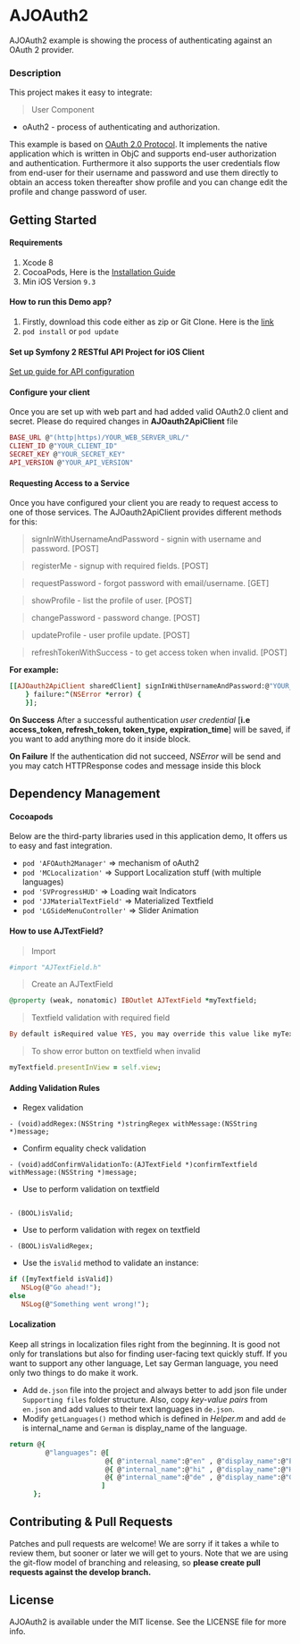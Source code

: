 # AJOAuth2

AJOAuth2 example is showing the process of authenticating against an OAuth 2 provider.

### Description
This project makes it easy to integrate:
> User Component
* oAuth2 - process of authenticating and authorization.

This example is based on [OAuth 2.0 Protocol](https://tools.ietf.org/html/draft-ietf-oauth-v2-10). It implements the native application which is written in ObjC and supports end-user authorization and authentication. Furthermore it also supports the user credentials flow from end-user for their username and password and use them directly to obtain an access token thereafter show profile and you can change edit the profile and change password of user.

## Getting Started
#### Requirements
1. Xcode 8
2. CocoaPods, Here is the [Installation Guide](https://guides.cocoapods.org/using/getting-started.html)
3. Min iOS Version `9.3`

#### How to run this Demo app?
1. Firstly, download this code either as zip or Git Clone. Here is the [link](https://ajabble@bitbucket.org/ajabble/oauth2.git)
2. `pod install` or `pod update`

#### Set up Symfony 2 RESTful API Project for iOS Client
[Set up guide for API configuration](https://github.com/nerdapplabs/authOauth)

#### Configure your client
Once you are set up with web part and had added valid OAuth2.0 client and secret. Please do required changes in **AJOauth2ApiClient** file

```ruby
BASE_URL @"(http|https)/YOUR_WEB_SERVER_URL/"
CLIENT_ID @"YOUR_CLIENT_ID"
SECRET_KEY @"YOUR_SECRET_KEY"
API_VERSION @"YOUR_API_VERSION"
```

#### Requesting Access to a Service
Once you have configured your client you are ready to request access to one of those services. The AJOauth2ApiClient provides different methods for this:

> signInWithUsernameAndPassword - signin with username and password. [POST]

> registerMe - signup with required fields. [POST]

> requestPassword - forgot password with email/username. [GET]

> showProfile - list the profile of user. [POST]

> changePassword - password change. [POST]

> updateProfile - user profile update. [POST]

> refreshTokenWithSuccess - to get access token when invalid. [POST]

**For example:**
```ruby
[[AJOauth2ApiClient sharedClient] signInWithUsernameAndPassword:@"YOUR_USERNAME_OR_EMAIL" password:@"YOUR_PASSWORD" success:^(AFOAuthCredential *credential) {
    } failure:^(NSError *error) {
    }];
```
**On Success**
After a successful authentication *user credential* [**i.e access_token, refresh_token, token_type, expiration_time**] will be saved, if you want to add anything more do it inside block.

**On Failure**
If the authentication did not succeed, *NSError* will be send and you may catch HTTPResponse codes and message inside this block

## Dependency Management
#### Cocoapods
Below are the third-party libraries used in this application demo, It offers us to easy and fast integration.

* `pod 'AFOAuth2Manager'` => mechanism of oAuth2
* `pod 'MCLocalization'` => Support Localization stuff (with multiple languages)
* `pod 'SVProgressHUD'` => Loading wait Indicators
* `pod 'JJMaterialTextField'` => Materialized Textfield
* `pod 'LGSideMenuController'` => Slider Animation

#### How to use AJTextField?

> Import
```ruby
#import "AJTextField.h"
```
> Create an AJTextField

```ruby
@property (weak, nonatomic) IBOutlet AJTextField *myTextfield;
```

> Textfield validation with required field
```ruby
By default isRequired value YES, you may override this value like myTextfield.isRequired = NO;
```

> To show error button on textfield when invalid
```ruby
myTextfield.presentInView = self.view;
```

#### Adding Validation Rules

- Regex validation
```
- (void)addRegex:(NSString *)stringRegex withMessage:(NSString *)message;
```

- Confirm equality check validation
```
- (void)addConfirmValidationTo:(AJTextField *)confirmTextfield withMessage:(NSString *)message;
```

- Use to perform validation on textfield
```

- (BOOL)isValid;
```

- Use to perform validation with regex on textfield
```
- (BOOL)isValidRegex;
```

- Use the `isValid` method to validate an instance:
```ruby
if ([myTextfield isValid])
   NSLog(@"Go ahead!");
else
   NSLog(@"Something went wrong!");
```

#### Localization
Keep all strings in localization files right from the beginning. It is good not only for translations but also for finding user-facing text quickly stuff.
If you want to support any other language, Let say German language, you need only two things to do make it work.
* Add `de.json` file into the project and always better to add json file under `Supporting files` folder structure. Also, copy *key-value pairs* from `en.json` and add values to their text languages in `de.json`.
* Modify `getLanguages()` method which is defined in *Helper.m* and add `de` is internal_name and `German` is display_name of the language.

```ruby
return @{
         @"languages": @[
                        @{ @"internal_name":@"en" , @"display_name":@"English" },
                        @{ @"internal_name":@"hi" , @"display_name":@"Hindi"},
                        @{ @"internal_name":@"de" , @"display_name":@"German"}
                       ]
      };
```

## Contributing & Pull Requests
Patches and pull requests are welcome! We are sorry if it takes a while to review them, but sooner or later we will get to yours.
Note that we are using the git-flow model of branching and releasing, so **please create pull requests against the develop branch.**

## License

AJOAuth2 is available under the MIT license. See the LICENSE file for more info.

